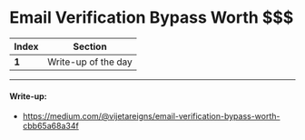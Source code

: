 # Email Verification Bypass Worth $$$

Index | Section
--- | ---
**1** | Write-up of the day

___


#### Write-up: 

* https://medium.com/@vijetareigns/email-verification-bypass-worth-cbb65a68a34f
